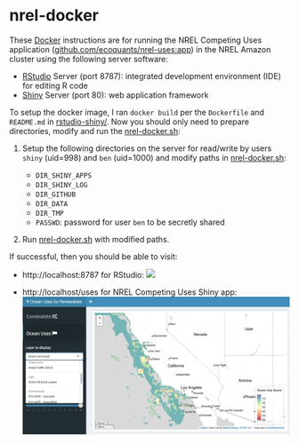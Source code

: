 # nrel-docker

These [Docker](https://www.docker.com/what-docker) instructions are for running the NREL Competing Uses application ([github.com/ecoquants/nrel-uses:app](https://github.com/ecoquants/nrel-uses/tree/master/app)) in the NREL Amazon cluster using the following server software:

- [RStudio](https://www.rstudio.com/products/rstudio/) Server (port 8787): integrated development environment (IDE) for editing R code
- [Shiny](https://shiny.rstudio.com) Server (port 80): web application framework

To setup the docker image, I ran `docker build` per the `Dockerfile` and `README.md` in [rstudio-shiny/](https://github.com/ecoquants/nrel-docker/tree/master/rstudio-shiny). Now you should only need to prepare directories, modify and run the [nrel-docker.sh](https://github.com/ecoquants/nrel-docker/blob/master/nrel-docker.sh):

1. Setup the following directories on the server for read/write by users `shiny` (uid=998) and `ben` (uid=1000) and modify paths in [nrel-docker.sh](https://github.com/ecoquants/nrel-docker/blob/master/nrel-docker.sh):
    - `DIR_SHINY_APPS`
    - `DIR_SHINY_LOG`
    - `DIR_GITHUB`
    - `DIR_DATA`
    - `DIR_TMP`
    - `PASSWD`: password for user `ben` to be secretly shared
  
2. Run [nrel-docker.sh](https://github.com/ecoquants/nrel-docker/blob/master/nrel-docker.sh) with modified paths.

If successful, then you should be able to visit:

- http://localhost:8787 for RStudio:
  ![](https://assets.digitalocean.com/tutorial_images/kobMKpU.png)

- http://localhost/uses for NREL Competing Uses Shiny app:
  ![](https://github.com/ecoquants/nrel-uses/raw/master/app/images/app_screen.png)  
  